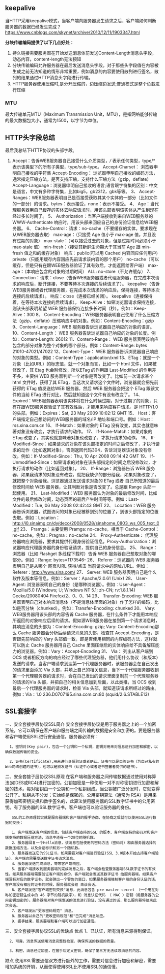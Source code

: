 ## keepalive
当HTTP采用keepalive模式，当客户端向服务器发生请求之后，客户端如何判断服务器的数据已经发生完成？
https://www.cnblogs.com/skynet/archive/2010/12/11/1903347.html

**分块传输编码提供了以下几点好处：**
1. 持久链接需要服务器在开始发送消息体前发送Content-Length消息头字段，动态内容，content-length无法预知
2. 分块传输编码允许服务器在最后发送消息头字段。对于那些头字段值在内容被生成之前无法知道的情形非常重要，例如消息的内容要使用散列进行签名，散列的结果通过HTTP消息头字段进行传输。
3. HTTP服务器使用压缩时,是分开压缩的，边压缩边发送;普通模式是整个负载进行压缩


### MTU
最大传输单元MTU（Maximum Transmission Unit，MTU），是指网络能够传输的最大数据包大小，通常为1500，以字节为单位。

## HTTP头字段总结
最后我总结下HTTP协议的头部字段。

1. Accept：告诉WEB服务器自己接受什么介质类型，*/* 表示任何类型，type/* 表示该类型下的所有子类型，type/sub-type。
 Accept-Charset： 浏览器申明自己接收的字符集
 Accept-Encoding： 浏览器申明自己接收的编码方法，通常指定压缩方法，是否支持压缩，支持什么压缩方法（gzip，deflate）
 Accept-Language：浏览器申明自己接收的语言;语言跟字符集的区别：中文是语言，中文有多种字符集，比如big5，gb2312，gbk等等。
3、 Accept-Ranges：WEB服务器表明自己是否接受获取其某个实体的一部分（比如文件的一部分）的请求。bytes：表示接受，none：表示不接受。
4、 Age：当代理服务器用自己缓存的实体去响应请求时，用该头部表明该实体从产生到现在经过多长时间了。
5、 Authorization：当客户端接收到来自WEB服务器的 WWW-Authenticate 响应时，用该头部来回应自己的身份验证信息给WEB服务器。
6、 Cache-Control：请求：no-cache（不要缓存的实体，要求现在从WEB服务器去取）
max-age：（只接受 Age 值小于 max-age 值，并且没有过期的对象）
max-stale：（可以接受过去的对象，但是过期时间必须小于 max-stale 值）
min-fresh：（接受其新鲜生命期大于其当前 Age 跟 min-fresh 值之和的缓存对象）
响应：public(可以用 Cached 内容回应任何用户)
private（只能用缓存内容回应先前请求该内容的那个用户）
no-cache（可以缓存，但是只有在跟WEB服务器验证了其有效后，才能返回给客户端）
max-age：（本响应包含的对象的过期时间）
ALL: no-store（不允许缓存）
7、 Connection：请求：close（告诉WEB服务器或者代理服务器，在完成本次请求的响应后，断开连接，不要等待本次连接的后续请求了）。
keepalive（告诉WEB服务器或者代理服务器，在完成本次请求的响应后，保持连接，等待本次连接的后续请求）。
响应：close（连接已经关闭）。
keepalive（连接保持着，在等待本次连接的后续请求）。
Keep-Alive：如果浏览器请求保持连接，则该头部表明希望 WEB 服务器保持连接多长时间（秒）。例如：Keep-Alive：300
8、 Content-Encoding：WEB服务器表明自己使用了什么压缩方法（gzip，deflate）压缩响应中的对象。例如：Content-Encoding：gzip
9、Content-Language：WEB 服务器告诉浏览器自己响应的对象的语言。
10、Content-Length： WEB 服务器告诉浏览器自己响应的对象的长度。例如：Content-Length: 26012
11、Content-Range： WEB 服务器表明该响应包含的部分对象为整个对象的哪个部分。例如：Content-Range: bytes 21010-47021/47022
12、Content-Type： WEB 服务器告诉浏览器自己响应的对象的类型。例如：Content-Type：application/xml
13、ETag：就是一个对象（比如URL）的标志值，就一个对象而言，比如一个 html 文件，如果被修改了，其 Etag 也会别修改，所以ETag 的作用跟 Last-Modified 的作用差不多，主要供 WEB 服务器判断一个对象是否改变了。比如前一次请求某个 html 文件时，获得了其 ETag，当这次又请求这个文件时，浏览器就会把先前获得的 ETag 值发送给WEB 服务器，然后 WEB 服务器会把这个 ETag 跟该文件的当前 ETag 进行对比，然后就知道这个文件有没有改变了。
14、 Expired：WEB服务器表明该实体将在什么时候过期，对于过期了的对象，只有在跟WEB服务器验证了其有效性后，才能用来响应客户请求。是 HTTP/1.0 的头部。例如：Expires：Sat, 23 May 2009 10:02:12 GMT
15、 Host：客户端指定自己想访问的WEB服务器的域名/IP 地址和端口号。例如：Host：rss.sina.com.cn
16、 If-Match：如果对象的 ETag 没有改变，其实也就意味著对象没有改变，才执行请求的动作。
17、 If-None-Match：如果对象的 ETag 改变了，其实也就意味著对象也改变了，才执行请求的动作。
18、 If-Modified-Since：如果请求的对象在该头部指定的时间之后修改了，才执行请求的动作（比如返回对象），否则返回代码304，告诉浏览器该对象没有修改。例如：If-Modified-Since：Thu, 10 Apr 2008 09:14:42 GMT
19、 If-Unmodified-Since：如果请求的对象在该头部指定的时间之后没修改过，才执行请求的动作（比如返回对象）。
20、 If-Range：浏览器告诉 WEB 服务器，如果我请求的对象没有改变，就把我缺少的部分给我，如果对象改变了，就把整个对象给我。浏览器通过发送请求对象的 ETag 或者 自己所知道的最后修改时间给 WEB 服务器，让其判断对象是否改变了。总是跟 Range 头部一起使用。
21、 Last-Modified：WEB 服务器认为对象的最后修改时间，比如文件的最后修改时间，动态页面的最后产生时间等等。例如：Last-Modified：Tue, 06 May 2008 02:42:43 GMT
22、 Location：WEB 服务器告诉浏览器，试图访问的对象已经被移到别的位置了，到该头部指定的位置去取。例如：Location：http://i0.sinaimg.cn/dy/deco/2008/0528/sinahome_0803_ws_005_text_0.gif
23、 Pramga：主要使用 Pramga: no-cache，相当于 Cache-Control： no-cache。例如：Pragma：no-cache
24、 Proxy-Authenticate： 代理服务器响应浏览器，要求其提供代理身份验证信息。Proxy-Authorization：浏览器响应代理服务器的身份验证请求，提供自己的身份信息。
25、 Range：浏览器（比如 Flashget 多线程下载时）告诉 WEB 服务器自己想取对象的哪部分。例如：Range: bytes=1173546-
26、 Referer：浏览器向 WEB 服务器表明自己是从哪个 网页/URL 获得/点击 当前请求中的网址/URL。例如：Referer：http://www.sina.com/
27、 Server: WEB 服务器表明自己是什么软件及版本等信息。例如：Server：Apache/2.0.61 (Unix)
28、 User-Agent: 浏览器表明自己的身份（是哪种浏览器）。例如：User-Agent：Mozilla/5.0 (Windows; U; Windows NT 5.1; zh-CN; rv:1.8.1.14) Gecko/20080404 Firefox/2、0、0、14
29、 Transfer-Encoding: WEB 服务器表明自己对本响应消息体（不是消息体里面的对象）作了怎样的编码，比如是否分块（chunked）。例如：Transfer-Encoding: chunked
30、 Vary: WEB服务器用该头部的内容告诉 Cache 服务器，在什么条件下才能用本响应所返回的对象响应后续的请求。假如源WEB服务器在接到第一个请求消息时，其响应消息的头部为：Content-Encoding: gzip; Vary: Content-Encoding那么 Cache 服务器会分析后续请求消息的头部，检查其 Accept-Encoding，是否跟先前响应的 Vary 头部值一致，即是否使用相同的内容编码方法，这样就可以防止 Cache 服务器用自己 Cache 里面压缩后的实体响应给不具备解压能力的浏览器。例如：Vary：Accept-Encoding
31、 Via： 列出从客户端到 OCS 或者相反方向的响应经过了哪些代理服务器，他们用什么协议（和版本）发送的请求。当客户端请求到达第一个代理服务器时，该服务器会在自己发出的请求里面添加 Via 头部，并填上自己的相关信息，当下一个代理服务器收到第一个代理服务器的请求时，会在自己发出的请求里面复制前一个代理服务器的请求的Via 头部，并把自己的相关信息加到后面，以此类推，当 OCS 收到最后一个代理服务器的请求时，检查 Via 头部，就知道该请求所经过的路由。例如：Via：1.0 236.D0707195.sina.com.cn:80 (squid/2.6.STABLE13)




## SSL套接字
一、安全套接字层协议SSL简介
      安全套接字层协议是用于服务器之上的一个加密系统，它可以确保在客户端和服务端之间传输的数据是安全和加密的。要是服务器和客户端使用SSL进行安全通信，服务器必须有：

      1、密钥对(Key pair)，包含一个公钥和一个私钥，密钥对用来对信息进行加密和解密，以确保数据传输的安全。

      2、证书(Certificate),用来进行身份验证或者确认。证书可以是自签证书（为自己私有的Web网络创建的证书），也可以是颁发证书（认证中心或者证书签署者提供的证书）。

二、安全套接子层协议SSL原理
       在客户端和服务器之间传输数据通过使用对称算法(如DES或RC4)进行加密的。公钥加密是一种使用一对不对称密钥进行加密和解密的技术。每对密钥由一个公钥和一个私钥组成。当公钥被广泛分发时，它就变得公开了。私钥从不分发；它始终是保密的。公用密钥算法（通常为 RSA）是用来获得加密密钥交换和数字签名的，此算法使用服务器的SSL数字证书中的公用密钥。有了服务器的SSL数字证书，客户端也可以验证服务器的身份。

       SSL的工作原理其实就是服务器端和客户端的握手协商，在协商之后就可以使用SSL进行数据的交换：

       1、客户端发送客户端的信息，包括客户端支持的SSL 的版本、客户端支持的密码对和客户端支持的数据压缩方法，消息中还有一个28位的随机数。
       2、服务器回复一个Hello消息，该消息包括使用的密码方法（密码对）和由服务器选择的数据压缩方法，以及会话标识和另一个随机数。
       3、服务器发送它的SSL证书，如果需要对客户端进行验证(SSL 3.0版本开始支持客户端验证)，客户端也需要发送数字证书请求消息。
       4、服务器发送完成消息，等等客户端响应。
       5、当客户端接收到服务器端的完成消息之后，客户端会检查服务器端SSL数字证书的有效性。如果服务器端需要验证客户端的身份，客户端就会发送其数字证书 给服务器端，如果客户端没有对应的数字证书，就会弹出一个警告的窗口，如果服务器端强制客户端的身份认证的话，客户端没有相应的证书的时候，服务器就会结 束该会话。
       6、客户端发送"客户端密钥交换"消息，此消息包含 pre-master secret （一个用在对称加密密钥生成中的 46 字节的随机数字），和 消息认证代码 （ MAC ）密钥（用服务器的公用密钥加密的）。服务器端对客户端发送的消息进行验证，没有通过的话，那么服务器将结束此次会话。
       7、客户端发出"更改密码规范" 消息。
       8、服务器以自己的"更改密码规范"和"已完成"消息响应。
       9、握手结束，服务器端和客户端可以进行加密通信。

三、安全套接字层协议SSL的优缺点
优点
      1、已认证，所有消息来源得到保证。

      2、可靠，消息传送使用消息完整性检查，确保传送的数据的质量。

      3、机密，消息经过加密，在握手后定义密钥，确保了第三方无法读取消息的内容。

缺点
      使用SSL需要通信双方进行额外的工作，需要对信息进行加密和解密，需要增加系统的开销，从而使得使用SSL比不使用SSL的通信慢。


